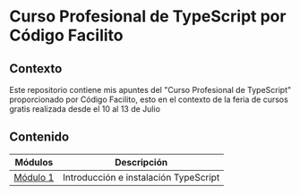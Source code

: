 # Curso Profesional de TypeScript por Código Facilito

## Contexto
Este repositorio contiene mis apuntes del "Curso Profesional de TypeScript" proporcionado por Código Facilito, esto en el contexto de la feria de cursos gratis realizada desde el 10 al 13 de Julio

## Contenido

| Módulos                                           | Descripción                                       |
|---------------------------------------------------|---------------------------------------------------|
| [Módulo 1](./modulo1/modulo1.md)                 | Introducción e instalación TypeScript             |

